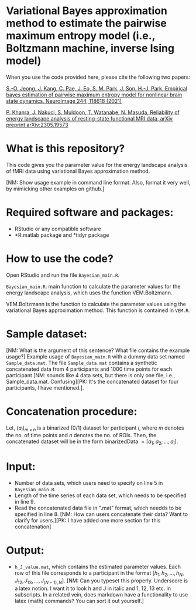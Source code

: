 # Variational Bayes approximation method to estimate the pairwise maximum entropy model (i.e., Boltzmann machine, inverse Ising model)

When you use the code provided here, please cite the following two papers:

[S.-O. Jeong, J. Kang, C. Pae, J. Eo, S. M. Park, J. Son, H.-J. Park, Empirical bayes estimation of pairwise maximum entropy model for nonlinear brain state dynamics, NeuroImage 244, 118618 (2021)](https://doi.org/10.1016/j.neuroimage.2021.118618)

[P. Khanra, J. Nakuci, S. Muldoon, T. Watanabe, N. Masuda, Reliability of energy landscape analysis of resting-state functional MRI data, arXiv preprint arXiv:2305.19573](https://arxiv.org/pdf/2305.19573.pdf)

# What is this repository?
This code gives you the parameter value for the energy landscape analysis of fMRI data using variational Bayes approximation method.

[NM: Show usage example in command line format. Also, format it very well, by mimicking other examples on github.]

# Required software and packages:

- RStudio or any compatible software
- *R.matlab package and *tidyr package

# How to use the code?

Open RStudio and run the file `Bayesian_main.R`.

`Bayesian_main.R`: main function to calculate the parameter values for the energy landscape analysis, which uses the function VEM.Boltzmann.

VEM.Boltzmann is the function to calculate the parameter values using the variational Bayes approximation method. This function is contained in `VEM.R`.

# Sample dataset:
[NM: What is the argument of this sentence? What file contains the example usage?] Example usage of `Bayesian_main.R` with a dummy data set named `Sample_data.mat`. The file `Sample_data.mat` contains a synthetic concatenated data from 4 participants and 1000 time points for each participant [NM: sounds like 4 data sets, but there is only one file, i.e., Sample_data.mat. Confusing][PK: It's the concatenated dataset for four participants, I have mentioned.].

# Concatenation procedure:
Let, $(a_i)_{m \times n}$ is a binarized (0/1) dataset for participant $i$, where $m$ denotes the no. of time points and $n$ denotes the no. of ROIs. Then, the concatenated dataset will be in the form binarizedData $=[a_1;a_2;\dots ;a_i]$.

# Input:
- Number of data sets, which users need to specify on line 5 in `Bayesian_main.R`.
- Length of the time series of each data set, which needs to be specified in line 9.
- Read the concatenated data file in ".mat" format, which needds to be specified in line 8. [NM: How can users concatenate their data? Want to clarify for users.][PK: I have added one more section for this concatenation]

# Output:
- `h_J_value.mat`, which contains the estimated parameter values. Each row of this file corresponds to a participant in the format $[h_1,h_2,...,h_N,J_{12},J_{13},\dots,J_{(N-1),N}]$. [NM: Can you typeset this properly. Underscore is a latex notion. I want it to look h and J in italic and 1, 12, 13 etc. in subscripts. In a related vein, does markdown have a functionality to use latex (math) commands? You can sort it out yourself.]

